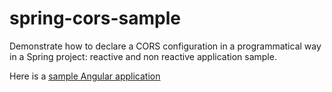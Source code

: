 # spring-cors-sample

Demonstrate how to declare a CORS configuration in a programmatical way in a Spring project: reactive and non reactive application sample.

Here is a [sample Angular application](https://github.com/marc06210/angular-simple-app)
